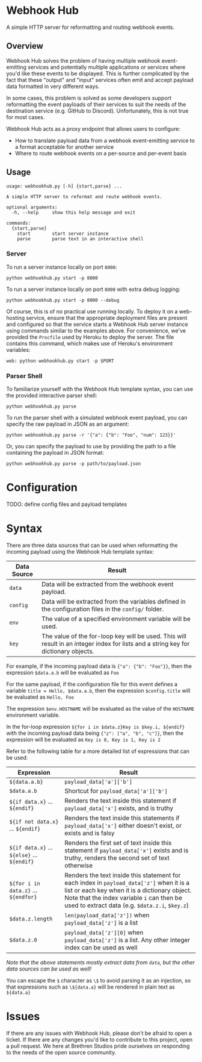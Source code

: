 # Webhook Hub
A simple HTTP server for reformatting and routing webhook events.

## Overview

Webhook Hub solves the problem of having multiple webhook event-emitting services 
and potentially multiple applications or services where you'd like these events to be displayed. 
This is further complicated by the fact that these "output" and "input" services often emit and accept
payload data formatted in very different ways.

In some cases, this problem is solved as some developers support reformatting the event payloads 
of their services to suit the needs of the destination service (e.g. GitHub to Discord). 
Unfortunately, this is not true for most cases.

Webhook Hub acts as a proxy endpoint that allows users to configure:
- How to translate payload data from a webhook event-emitting service to a format acceptable for another service
- Where to route webhook events on a per-source and per-event basis

## Usage
```
usage: webhookhub.py [-h] {start,parse} ...

A simple HTTP server to reformat and route webhook events.

optional arguments:
  -h, --help     show this help message and exit

commands:
  {start,parse}
    start        start server instance
    parse        parse text in an interactive shell
```

### Server

To run a server instance locally on port `8000`:

`python webhookhub.py start -p 8000`

To run a server instance locally on port `8000` with extra debug logging:

`python webhookhub.py start -p 8000 --debug`

Of course, this is of no practical use running locally. To deploy it on a web-hosting service, 
ensure that the appropriate deployment files are present and configured so that the service starts 
a Webhook Hub server instance using commands similar to the examples above. For convenience, we've provided
the `Procfile` used by Heroku to deploy the server. The file contains this command, which makes use of
Heroku's environment variables:

`web: python webhookhub.py start -p $PORT`

### Parser Shell

To familiarize yourself with the Webhook Hub template syntax, you can use the provided interactive parser shell:

`python webhookhub.py parse`

To run the parser shell with a simulated webhook event payload, you can specify the raw payload in JSON as an argument:

`python webhookhub.py parse -r '{"a": {"b": "Foo", "num": 123}}'`

Or, you can specify the payload to use by providing the path to a file containing the payload in JSON format:

`python webhookhub.py parse -p path/to/payload.json`

# Configuration

TODO: define config files and payload templates

# Syntax

There are three data sources that can be used when reformatting the incoming payload using the Webhook Hub template syntax:

Data Source | Result
------------|--------------
`data`      | Data will be extracted from the webhook event payload.
`config`    | Data will be extracted from the variables defined in the configuration files in the `config/` folder.
`env`       | The value of a specified environment variable will be used.
`key`       | The value of the for-loop key will be used. This will result in an integer index for lists and a string key for dictionary objects.

For example, if the incoming payload data is `{"a": {"b": "Foo"}}`, then the expression `$data.a.b` 
will be evaluated as `Foo`

For the same payload, if the configuration file for this event defines a variable `title = Hello, $data.a.b`, 
then the expression `$config.title` will be evaluated as `Hello, Foo`

The expression `$env.HOSTNAME` will be evaluated as the value of the `HOSTNAME` environment variable.

In the for-loop expression `${for i in $data.z}Key is $key.i, ${endif}` with the incoming payload data 
being `{"z": ["a", "b", "c"]}`, then the expression will be evaluated as `Key is 0, Key is 1, Key is 2`

Refer to the following table for a more detailed list of expressions that can be used:

 Expression        | Result
-------------------|--------------------------
`${data.a.b}` | `payload_data['a']['b']`
`$data.a.b`   | Shortcut for `payload_data['a']['b']`
`${if data.x}` ... `${endif}` | Renders the text inside this statement if `payload_data['x']` exists, and is truthy
`${if not data.x}` ... `${endif}` | Renders the text inside this statements if `payload_data['x']` either doesn't exist, or exists and is falsy
`${if data.x}` ... `${else}` ... `${endif}` | Renders the first set of text inside this statement if `payload_data['x']` exists and is truthy, renders the second set of text otherwise
`${for i in data.z}` ... `${endfor}` | Renders the text inside this statement for each index in `payload_data['z']` when it is a list or each key when it is a dictionary object. Note that the index variable `i` can then be used to extract data (e.g. `$data.z.i`, `$key.z`)
`$data.z.length` | `len(payload_data['z'])` when `payload_data['z']` is a list
`$data.z.0` | `payload_data['z'][0]` when `payload_data['z']` is a list. Any other integer index can be used as well

*Note that the above statements mostly extract data from `data`, but the other data sources can be used as well!*

You can escape the `$` character as `\$` to avoid parsing it as an injection, so that expressions such as `\${data.a}` 
will be rendered in plain text as `${data.a}`

# Issues

If there are any issues with Webhook Hub, please don't be afraid to open a ticket. 
If there are any changes you'd like to contribute to this project, open a pull request. 
We here at Brethren Studios pride ourselves on responding to the needs of the open source community.
